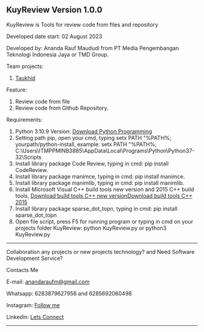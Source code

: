 KuyReview
Version 1.0.0
----------------------------------------------------------------------------------------------------------------------------------------------------------------------

KuyReview is Tools for review code from files and repository

Developed date start: 02 August 2023

Developed by: Ananda Rauf Maududi from PT Media Pengembangan Teknologi Indonesia Jaya or TMD Group.

Team projects:
1. [Taukhid](https://www.github.com/samCukid)

Feature:
1. Review code from file
2. Review code from Github Repository.

Requirements:
1. Python 3.10.9 Version: [Download Python Programming](https://www.python.org/downloads/release/python-3109/)
2. Setting path pip, open your cmd, typing setx PATH "%PATH%; yourpath/python-install, example: setx PATH "%PATH%; C:\Users\ITMPPMINB3885\AppData\Local\Programs\Python\Python37-32\Scripts 
3. Install library package Code Review, typing in cmd: pip install CodeReview.
4. Install library package manimce, typing in cmd: pip install manimce.
5. Install library package manimlib, typing in cmd: pip install manimlib.
6. Install Microsoft Visual C++ build tools new version and 2015 C++ build tools, [Download build tools C++ new version](https://visualstudio.microsoft.com/visual-cpp-build-tools/)[Download build tools C++ 2015](https://go.microsoft.com/fwlink/?LinkId=691126)
7. Install library package sparse_dot_topn, typing in cmd: pip install sparse_dot_topn
8. Open file script, press F5 for running program or typing in cmd on your projects folder KuyReview: python KuyReview.py or python3 KuyReview.py

----------------------------------------------------------------------------------------------------------------------------------------------------------------------

Collaboration any projects or new projects technology? and Need Software Development Service?

Contacts Me

E-mail: anandaraufm@gmail.com

Whatsapp: 6283879627956 and 6285692060498

Instagram: [Follow me](https://www.instagram.com/anandaraufm)

Linkedin: [Lets Connect](https://www.linkedin.com/in/ananda-rauf-maududi)

--------------------------------------------------------------------------------------------------------------------------------------------------------------------



